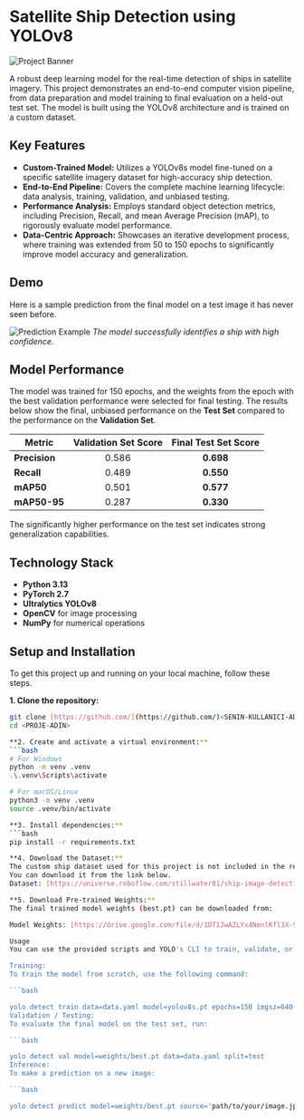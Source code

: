 # Satellite Ship Detection using YOLOv8

![Project Banner]()

A robust deep learning model for the real-time detection of ships in satellite imagery. This project demonstrates an end-to-end computer vision pipeline, from data preparation and model training to final evaluation on a held-out test set. The model is built using the YOLOv8 architecture and is trained on a custom dataset.

## Key Features

- **Custom-Trained Model:** Utilizes a YOLOv8s model fine-tuned on a specific satellite imagery dataset for high-accuracy ship detection.
- **End-to-End Pipeline:** Covers the complete machine learning lifecycle: data analysis, training, validation, and unbiased testing.
- **Performance Analysis:** Employs standard object detection metrics, including Precision, Recall, and mean Average Precision (mAP), to rigorously evaluate model performance.
- **Data-Centric Approach:** Showcases an iterative development process, where training was extended from 50 to 150 epochs to significantly improve model accuracy and generalization.

## Demo

Here is a sample prediction from the final model on a test image it has never seen before.

![Prediction Example]()
*The model successfully identifies a ship with high confidence.*

## Model Performance

The model was trained for 150 epochs, and the weights from the epoch with the best validation performance were selected for final testing. The results below show the final, unbiased performance on the **Test Set** compared to the performance on the **Validation Set**.

| Metric        | Validation Set Score | **Final Test Set Score** |
|---------------|:--------------------:|:------------------------:|
| **Precision** | 0.586                | **0.698** |
| **Recall** | 0.489                | **0.550** |
| **mAP50** | 0.501                | **0.577** |
| **mAP50-95** | 0.287                | **0.330** |

The significantly higher performance on the test set indicates strong generalization capabilities.

## Technology Stack

- **Python 3.13**
- **PyTorch 2.7**
- **Ultralytics YOLOv8**
- **OpenCV** for image processing
- **NumPy** for numerical operations

## Setup and Installation

To get this project up and running on your local machine, follow these steps.

**1. Clone the repository:**
```bash
git clone [https://github.com/](https://github.com/)<SENIN-KULLANICI-ADIN>/<PROJE-ADIN>.git
cd <PROJE-ADIN>

**2. Create and activate a virtual environment:**
```bash
# For Windows
python -m venv .venv
.\.venv\Scripts\activate

# For macOS/Linux
python3 -m venv .venv
source .venv/bin/activate

**3. Install dependencies:**
```bash
pip install -r requirements.txt

**4. Download the Dataset:**
The custom ship dataset used for this project is not included in the repository due to its size. 
You can download it from the link below.
Dataset: [https://universe.roboflow.com/stillwater81/ship-image-detection]

**5. Download Pre-trained Weights:**
The final trained model weights (best.pt) can be downloaded from:

Model Weights: [https://drive.google.com/file/d/1DT1JwAZLYx4NenlKfl3X-9k558HjHuMw/view?usp=sharing]

Usage
You can use the provided scripts and YOLO's CLI to train, validate, or make predictions with the model.

Training:
To train the model from scratch, use the following command:

```bash

yolo detect train data=data.yaml model=yolov8s.pt epochs=150 imgsz=640
Validation / Testing:
To evaluate the final model on the test set, run:

```bash

yolo detect val model=weights/best.pt data=data.yaml split=test
Inference:
To make a prediction on a new image:

```bash

yolo detect predict model=weights/best.pt source='path/to/your/image.jpg'


